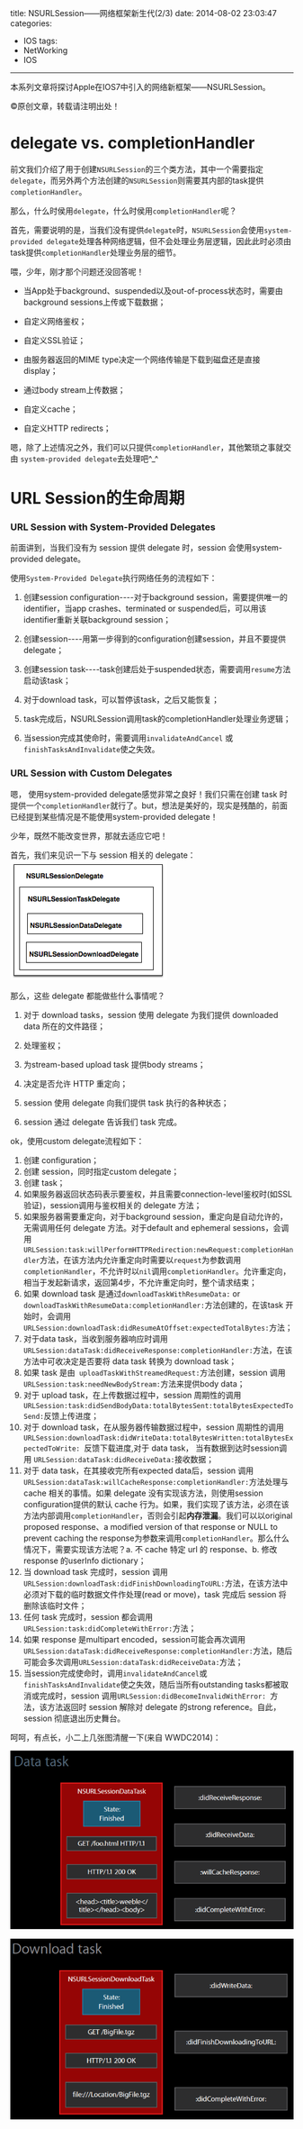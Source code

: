 title: NSURLSession——网络框架新生代(2/3)
date: 2014-08-02 23:03:47
categories:
- IOS
tags:
- NetWorking
- IOS
---
本系列文章将探讨Apple在IOS7中引入的网络新框架——NSURLSession。
<!--more-->
©原创文章，转载请注明出处！

# delegate vs. completionHandler

前文我们介绍了用于创建`NSURLSession`的三个类方法，其中一个需要指定`delegate`，而另外两个方法创建的`NSURLSession`则需要其内部的task提供`completionHandler`。

那么，什么时侯用`delegate`，什么时侯用`completionHandler`呢？

首先，需要说明的是，当我们没有提供`delegate`时，`NSURLSession`会使用`system-provided delegate`处理各种网络逻辑，但不会处理业务层逻辑，因此此时必须由task提供`completionHandler`处理业务层的细节。

喂，少年，刚才那个问题还没回答呢！

+ 当App处于background、suspended以及out-of-process状态时，需要由background sessions上传或下载数据；

+ 自定义网络鉴权；

+ 自定义SSL验证；

+ 由服务器返回的MIME type决定一个网络传输是下载到磁盘还是直接display；

+ 通过body stream上传数据；

+ 自定义cache；

+ 自定义HTTP redirects；

嗯，除了上述情况之外，我们可以只提供`completionHandler`，其他繁琐之事就交由 `system-provided delegate`去处理吧^_^

# URL Session的生命周期

### URL Session with System-Provided Delegates

前面讲到，当我们没有为 session 提供 delegate 时，session 会使用system-provided delegate。

使用`System-Provided Delegate`执行网络任务的流程如下：

1. 创建session configuration----对于background session，需要提供唯一的identifier，当app crashes、terminated or suspended后，可以用该identifier重新关联background session；

2. 创建session----用第一步得到的configuration创建session，并且不要提供delegate；

3. 创建session task----task创建后处于suspended状态，需要调用`resume`方法启动该task；

4. 对于download task，可以暂停该task，之后又能恢复；

5. task完成后，NSURLSession调用task的completionHandler处理业务逻辑；

6. 当session完成其使命时，需要调用`invalidateAndCancel` 或 `finishTasksAndInvalidate`使之失效。

### URL Session with Custom Delegates

嗯， 使用system-provided delegate感觉非常之良好！我们只需在创建 task 时提供一个`completionHandler`就行了。but，想法是美好的，现实是残酷的，前面已经提到某些情况是不能使用system-provided delegate！

少年，既然不能改变世界，那就去适应它吧！

首先，我们来见识一下与 session 相关的 delegate：
![](/img/nsurlsessiondelegate.png)

那么，这些 delegate 都能做些什么事情呢？

1. 对于 download tasks，session 使用 delegate 为我们提供 downloaded data 所在的文件路径；

2. 处理鉴权；

3. 为stream-based upload task 提供body streams；

4. 决定是否允许 HTTP 重定向；

5. session 使用 delegate 向我们提供 task 执行的各种状态；

6. session 通过 delegate 告诉我们 task 完成。

ok，使用custom delegate流程如下：

1. 创建 configuration；
2. 创建 session，同时指定custom delegate；
3. 创建 task；
4. 如果服务器返回状态码表示要鉴权，并且需要connection-level鉴权时(如SSL验证)，session调用与鉴权相关的 delegate 方法；
5. 如果服务器需要重定向，对于background session，重定向是自动允许的，无需调用任何 delegate 方法。对于default and ephemeral sessions，会调用`URLSession:task:willPerformHTTPRedirection:newRequest:completionHandler`方法，在该方法内允许重定向时需要以`request`为参数调用`completionHandler`，不允许时以`nil`调用`completionHandler`。允许重定向，相当于发起新请求，返回第4步，不允许重定向时，整个请求结束；
6. 如果 download task 是通过`downloadTaskWithResumeData:` or `downloadTaskWithResumeData:completionHandler:`方法创建的，在该task 开始时，会调用`URLSession:downloadTask:didResumeAtOffset:expectedTotalBytes:`方法；
7. 对于data task，当收到服务器响应时调用`URLSession:dataTask:didReceiveResponse:completionHandler:`方法，在该方法中可收决定是否要将 data task 转换为 download task；
8. 如果 task 是由` uploadTaskWithStreamedRequest:`方法创建，session 调用`URLSession:task:needNewBodyStream:`方法来提供body data；
9. 对于 upload task，在上传数据过程中，session 周期性的调用`URLSession:task:didSendBodyData:totalBytesSent:totalBytesExpectedToSend:`反馈上传进度；
10. 对于 download task，在从服务器传输数据过程中，session 周期性的调用`URLSession:downloadTask:didWriteData:totalBytesWritten:totalBytesExpectedToWrite: `反馈下载进度,对于 data task， 当有数据到达时session调用 `URLSession:dataTask:didReceiveData:`接收数据；
11. 对于 data task，在其接收完所有expected data后，session 调用`URLSession:dataTask:willCacheResponse:completionHandler:`方法处理与 cache 相关的事情。如果 delegate 没有实现该方法，则使用session configuration提供的默认 cache 行为。如果，我们实现了该方法，必须在该方法内部调用`completionHandler`，否则会引起**内存泄漏**。我们可以以original proposed response、a modified version of that response or NULL to prevent caching the response为参数来调用`completionHandler`。那么什么情况下，需要实现该方法呢？a. 不 cache 特定 url 的 response、b. 修改 response 的userInfo dictionary；
12. 当 download task 完成时，session 调用`URLSession:downloadTask:didFinishDownloadingToURL:`方法，在该方法中必须对下载的临时数据文件作处理(read or move)，task 完成后 session 将删除该临时文件；
13. 任何 task 完成时，session 都会调用` URLSession:task:didCompleteWithError:`方法；
14. 如果 response 是multipart encoded，session可能会再次调用`URLSession:dataTask:didReceiveResponse:completionHandler:`方法，随后可能会多次调用`URLSession:dataTask:didReceiveData:`方法；
15. 当session完成使命时，调用`invalidateAndCancel`或`finishTasksAndInvalidate`使之失效，随后当所有outstanding tasks都被取消或完成时，session 调用`URLSession:didBecomeInvalidWithError: `方法，该方法返回时 session 解除对 delegate 的strong reference。自此，session 彻底退出历史舞台。

呵呵，有点长，小二上几张图清醒一下(来自 WWDC2014)：

![](/img/datatask.png)

![](/img/downloadtask.png)
